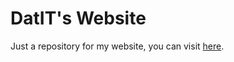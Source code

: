 # DatIT's Website
Just a repository for my website, you can visit [here](https://datit-026.github.io/DatIT/).
